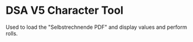 # DSA V5 Character Tool
 Used to load the "Selbstrechnende PDF" and display values and perform rolls.
